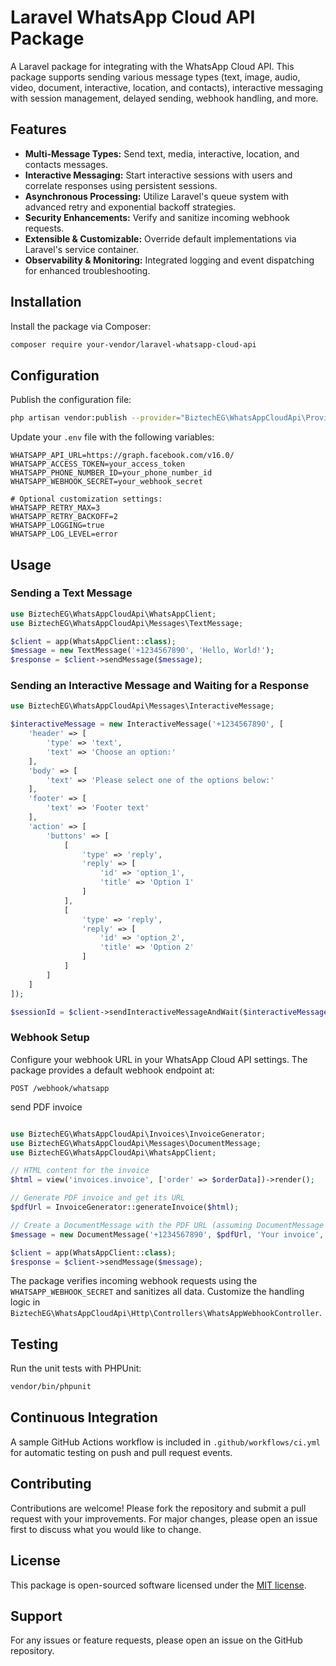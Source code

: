 # Laravel WhatsApp Cloud API Package

A Laravel package for integrating with the WhatsApp Cloud API. This package supports sending various message types (text, image, audio, video, document, interactive, location, and contacts), interactive messaging with session management, delayed sending, webhook handling, and more.

## Features

- **Multi-Message Types:** Send text, media, interactive, location, and contacts messages.
- **Interactive Messaging:** Start interactive sessions with users and correlate responses using persistent sessions.
- **Asynchronous Processing:** Utilize Laravel's queue system with advanced retry and exponential backoff strategies.
- **Security Enhancements:** Verify and sanitize incoming webhook requests.
- **Extensible & Customizable:** Override default implementations via Laravel's service container.
- **Observability & Monitoring:** Integrated logging and event dispatching for enhanced troubleshooting.

## Installation

Install the package via Composer:

```bash
composer require your-vendor/laravel-whatsapp-cloud-api
```

## Configuration

Publish the configuration file:

```bash
php artisan vendor:publish --provider="BiztechEG\WhatsAppCloudApi\Providers\WhatsAppServiceProvider" --tag=config
```

Update your `.env` file with the following variables:

```dotenv
WHATSAPP_API_URL=https://graph.facebook.com/v16.0/
WHATSAPP_ACCESS_TOKEN=your_access_token
WHATSAPP_PHONE_NUMBER_ID=your_phone_number_id
WHATSAPP_WEBHOOK_SECRET=your_webhook_secret

# Optional customization settings:
WHATSAPP_RETRY_MAX=3
WHATSAPP_RETRY_BACKOFF=2
WHATSAPP_LOGGING=true
WHATSAPP_LOG_LEVEL=error
```

## Usage

### Sending a Text Message

```php
use BiztechEG\WhatsAppCloudApi\WhatsAppClient;
use BiztechEG\WhatsAppCloudApi\Messages\TextMessage;

$client = app(WhatsAppClient::class);
$message = new TextMessage('+1234567890', 'Hello, World!');
$response = $client->sendMessage($message);
```

### Sending an Interactive Message and Waiting for a Response

```php
use BiztechEG\WhatsAppCloudApi\Messages\InteractiveMessage;

$interactiveMessage = new InteractiveMessage('+1234567890', [
    'header' => [
        'type' => 'text',
        'text' => 'Choose an option:'
    ],
    'body' => [
        'text' => 'Please select one of the options below:'
    ],
    'footer' => [
        'text' => 'Footer text'
    ],
    'action' => [
        'buttons' => [
            [
                'type' => 'reply',
                'reply' => [
                    'id' => 'option_1',
                    'title' => 'Option 1'
                ]
            ],
            [
                'type' => 'reply',
                'reply' => [
                    'id' => 'option_2',
                    'title' => 'Option 2'
                ]
            ]
        ]
    ]
]);

$sessionId = $client->sendInteractiveMessageAndWait($interactiveMessage);
```

### Webhook Setup

Configure your webhook URL in your WhatsApp Cloud API settings. The package provides a default webhook endpoint at:

```
POST /webhook/whatsapp
```

send PDF invoice
```php

use BiztechEG\WhatsAppCloudApi\Invoices\InvoiceGenerator;
use BiztechEG\WhatsAppCloudApi\Messages\DocumentMessage;
use BiztechEG\WhatsAppCloudApi\WhatsAppClient;

// HTML content for the invoice
$html = view('invoices.invoice', ['order' => $orderData])->render();

// Generate PDF invoice and get its URL
$pdfUrl = InvoiceGenerator::generateInvoice($html);

// Create a DocumentMessage with the PDF URL (assuming DocumentMessage supports a 'link')
$message = new DocumentMessage('+1234567890', $pdfUrl, 'Your invoice', 'invoice.pdf');

$client = app(WhatsAppClient::class);
$response = $client->sendMessage($message);

```


The package verifies incoming webhook requests using the `WHATSAPP_WEBHOOK_SECRET` and sanitizes all data. Customize the handling logic in `BiztechEG\WhatsAppCloudApi\Http\Controllers\WhatsAppWebhookController`.

## Testing

Run the unit tests with PHPUnit:

```bash
vendor/bin/phpunit
```

## Continuous Integration

A sample GitHub Actions workflow is included in `.github/workflows/ci.yml` for automatic testing on push and pull request events.

## Contributing

Contributions are welcome! Please fork the repository and submit a pull request with your improvements. For major changes, please open an issue first to discuss what you would like to change.

## License

This package is open-sourced software licensed under the [MIT license](LICENSE).

## Support

For any issues or feature requests, please open an issue on the GitHub repository.
